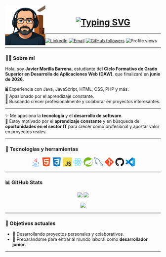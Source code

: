 <img align="left" width="130" height="130" alt="Javier Morilla" src="./assets/avatar.png" />

<h1 align="center">
  <a href="https://git.io/typing-svg">
    <img src="https://readme-typing-svg.herokuapp.com?font=Fira+Code&pause=1000&color=0CF711&width=435&lines=+Hey!+%F0%9F%91%8B+I'm+Javier+Morilla.+++;Web+Development+student+++;Welcome+to+my+GitHub!" alt="Typing SVG" /></a>
  </a>
</h1>

---

[![LinkedIn](https://img.shields.io/badge/-LinkedIn-blue?style=flat&logo=linkedin&logoColor=white)](https://www.linkedin.com/in/jmorilla/)
[![Email](https://img.shields.io/badge/-Email-D14836?style=flat&logo=gmail&logoColor=white)](mailto:jmorillabarrena@gmail.com)
[![GitHub followers](https://img.shields.io/github/followers/TUUSUARIO?style=social&label=Follow)](https://github.com/JavierMB91?tab=followers)
![Profile views](https://komarev.com/ghpvc/?username=JavierMB91&color=blue&style=flat-square)

---

### 👨‍💻 Sobre mí

Hola, soy **Javier Morilla Barrena**, estudiante del **Ciclo Formativo de Grado Superior en Desarrollo de Aplicaciones Web (DAW)**, que finalizaré en **junio de 2026**.  
 

🖥️ Experiencia con Java, JavaScript, HTML, CSS, PHP y más.  
🧠 Apasionado por el aprendizaje constante.  
🤝 Buscando crecer profesionalmente y colaborar en proyectos interesantes.  

---

✨ Me apasiona la **tecnología** y el **desarrollo de software**.  
🚀 Estoy motivado por el **aprendizaje constante** y en búsqueda de **oportunidades en el sector IT** para crecer como profesional y aportar valor en proyectos reales.  

---

### 🧰 Tecnologías y herramientas

<p align="center">
  <code><img height="30" src="https://raw.githubusercontent.com/devicons/devicon/master/icons/java/java-original.svg" alt="Java"></code>
  <code><img height="30" src="https://raw.githubusercontent.com/devicons/devicon/master/icons/html5/html5-original.svg" alt="HTML5"></code>
  <code><img height="30" src="https://raw.githubusercontent.com/devicons/devicon/master/icons/css3/css3-original.svg" alt="CSS3"></code>
  <code><img height="30" src="https://raw.githubusercontent.com/devicons/devicon/master/icons/javascript/javascript-original.svg" alt="JavaScript"></code>
  <code><img height="30" src="https://raw.githubusercontent.com/devicons/devicon/master/icons/react/react-original.svg" alt="React"></code>
  <code><img height="30" src="https://raw.githubusercontent.com/devicons/devicon/master/icons/spring/spring-original.svg" alt="Spring Boot"></code>
  <code><img height="30" src="https://raw.githubusercontent.com/devicons/devicon/master/icons/mysql/mysql-original.svg" alt="MySQL"></code>
  <code><img height="30" src="https://raw.githubusercontent.com/devicons/devicon/master/icons/git/git-original.svg" alt="Git"></code>
  <code><img height="30" src="https://raw.githubusercontent.com/devicons/devicon/master/icons/github/github-original.svg" alt="GitHub"></code>
  <code><img height="30" src="https://raw.githubusercontent.com/devicons/devicon/master/icons/vscode/vscode-original.svg" alt="VSCode"></code>
</p>

---

### 📊 GitHub Stats

<p align="center">
  <img height="180em" src="https://github-readme-stats.vercel.app/api?username=JavierMB91&theme=react&show_icons=true&hide_border=true&count_private=true" />
  <img height="180em" src="https://github-readme-stats.vercel.app/api/top-langs/?username=JavierMB91&theme=react&layout=compact&hide_border=true&langs_count=6"/>
</p>

<p align="center">
  <img height="180em" src="https://github-readme-streak-stats.herokuapp.com/?user=JavierMB91&theme=react&hide_border=true"/>
</p>


---

### 🚀 Objetivos actuales

- 🔨 Desarrollando proyectos personales y colaborativos.  
- 💼 Preparándome para entrar al mundo laboral como **desarrollador junior**.  

---
